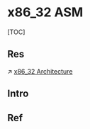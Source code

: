 # x86_32 ASM

[TOC]



## Res
↗ [x86_32 Architecture](../../🏆%20Processors'%20Architectures/x86%20Architecture%20Family/x86_32%20Processor/x86_32%20Architecture.md)



## Intro


## Ref

